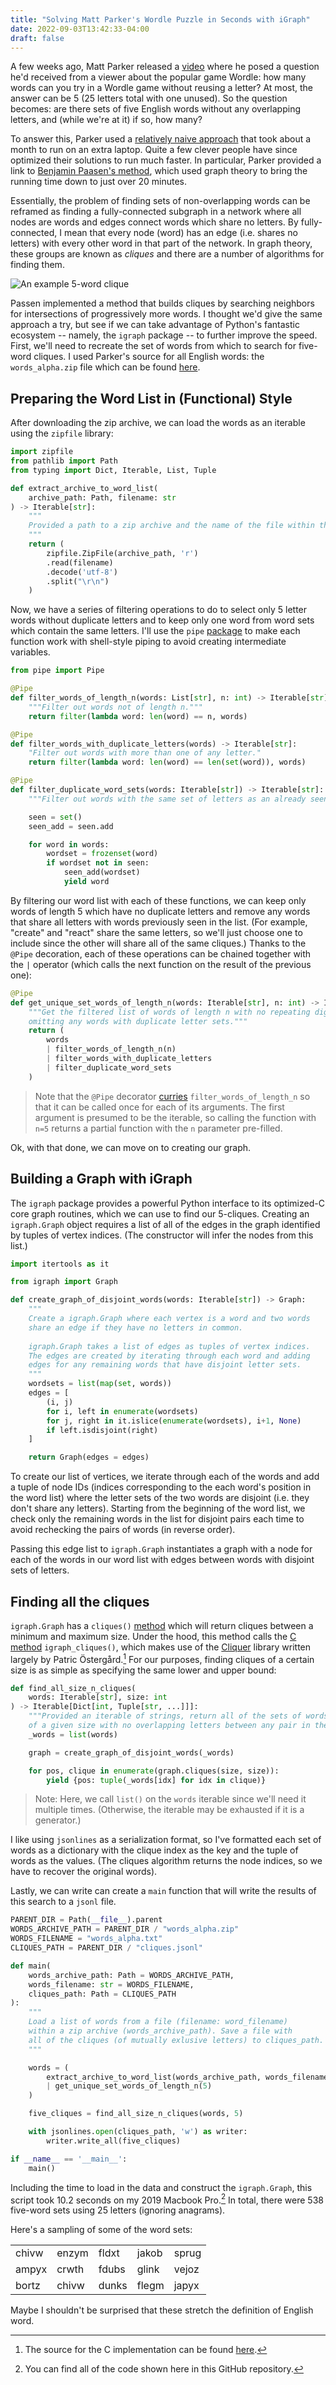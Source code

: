 ```yaml
---
title: "Solving Matt Parker's Wordle Puzzle in Seconds with iGraph"
date: 2022-09-03T13:42:33-04:00
draft: false
---
```


A few weeks ago, Matt Parker released a [video](https://www.youtube.com/watch?v=_-AfhLQfb6w) where he posed a question he'd received from a viewer about the popular game Wordle: how many words can you try in a Wordle game without reusing a letter? At most, the answer can be 5 (25 letters total with one unused). So the question becomes: are there sets of five English words without any overlapping letters, and (while we're at it) if so, how many?

To answer this, Parker used a [relatively naive approach](https://github.com/standupmaths/fiveletterworda) that took about a month to run on an extra laptop. Quite a few clever people have since optimized their solutions to run much faster. In particular, Parker provided a link to [Benjamin Paasen's method](https://gitlab.com/bpaassen/five_clique), which used graph theory to bring the running time down to just over 20 minutes.

Essentially, the problem of finding sets of non-overlapping words can be reframed as finding a fully-connected subgraph in a network where all nodes are words and edges connect words which share no letters. By fully-connected, I mean that every node (word) has an edge (i.e. shares no letters) with every other word in that part of the network. In graph theory, these groups are known as *cliques* and there are a number of algorithms for finding them.


![An example 5-word clique](/images/clique.png)


Passen implemented a method that builds cliques by searching neighbors for intersections of progressively more words. I thought we'd give the same approach a try, but see if we can take advantage of Python's fantastic ecosystem -- namely, the `igraph` package -- to further improve the speed. First, we'll need to recreate the set of words from which to search for five-word cliques. I used Parker's source for all English words: the `words_alpha.zip` file which can be found [here](https://github.com/dwyl/english-words/blob/master/words_alpha.zip).

## Preparing the Word List in (Functional) Style

After downloading the zip archive, we can load the words as an iterable using the `zipfile` library:

```python
import zipfile
from pathlib import Path
from typing import Dict, Iterable, List, Tuple

def extract_archive_to_word_list(
    archive_path: Path, filename: str
) -> Iterable[str]:
    """
    Provided a path to a zip archive and the name of the file within the archive containing an english word list, extract and read the file and return an iterable of the words.
    """
    return (
        zipfile.ZipFile(archive_path, 'r')
        .read(filename)
        .decode('utf-8')
        .split("\r\n")
    )
```

Now, we have a series of filtering operations to do to select only 5 letter words without duplicate letters and to keep only one word from word sets which contain the same letters. I'll use the `pipe` [package](https://github.com/JulienPalard/Pipe) to make each function work with shell-style piping to avoid creating intermediate variables.

```python
from pipe import Pipe

@Pipe
def filter_words_of_length_n(words: List[str], n: int) -> Iterable[str]:
    """Filter out words not of length n."""
    return filter(lambda word: len(word) == n, words)

@Pipe
def filter_words_with_duplicate_letters(words) -> Iterable[str]:
    "Filter out words with more than one of any letter."
    return filter(lambda word: len(word) == len(set(word)), words)

@Pipe
def filter_duplicate_word_sets(words: Iterable[str]) -> Iterable[str]:
    """Filter out words with the same set of letters as an already seen word."""

    seen = set()
    seen_add = seen.add

    for word in words:
        wordset = frozenset(word)
        if wordset not in seen:
            seen_add(wordset)
            yield word
```

By filtering our word list with each of these functions, we can keep only words of length 5 which have no duplicate letters and remove any words that share all letters with words previously seen in the list. (For example, "create" and "react" share the same letters, so we'll just choose one to include since the other will share all of the same cliques.) Thanks to the `@Pipe` decoration, each of these operations can be chained together with the `|` operator (which calls the next function on the result of the previous one):

```python
@Pipe
def get_unique_set_words_of_length_n(words: Iterable[str], n: int) -> Iterable[str]:
    """Get the filtered list of words of length n with no repeating digits,
    omitting any words with duplicate letter sets."""
    return (
        words
        | filter_words_of_length_n(n)
        | filter_words_with_duplicate_letters
        | filter_duplicate_word_sets
    )

```

> Note that the `@Pipe` decorator [curries](https://towardsdatascience.com/what-is-currying-in-programming-56fd57103431) `filter_words_of_length_n` so that it can be called once for each of its arguments. The first argument is presumed to be the iterable, so calling the function with `n=5` returns a partial function with the `n` parameter pre-filled.

Ok, with that done, we can move on to creating our graph.

## Building a Graph with iGraph

The `igraph` package provides a powerful Python interface to its optimized-C core graph routines, which we can use to find our 5-cliques. Creating an `igraph.Graph` object requires a list of all of the edges in the graph identified by tuples of vertex indices. (The constructor will infer the nodes from this list.)

```python
import itertools as it

from igraph import Graph

def create_graph_of_disjoint_words(words: Iterable[str]) -> Graph:
    """
    Create a igraph.Graph where each vertex is a word and two words
    share an edge if they have no letters in common.
    
    igraph.Graph takes a list of edges as tuples of vertex indices.
    The edges are created by iterating through each word and adding
    edges for any remaining words that have disjoint letter sets.
    """
    wordsets = list(map(set, words))
    edges = [
        (i, j)
        for i, left in enumerate(wordsets)
        for j, right in it.islice(enumerate(wordsets), i+1, None)
        if left.isdisjoint(right)
    ]

    return Graph(edges = edges)
```

To create our list of vertices, we iterate through each of the words and add a tuple of node IDs (indices corresponding to the each word's position in the word list) where the letter sets of the two words are disjoint (i.e. they don't share any letters). Starting from the beginning of the word list, we check only the remaining words in the list for disjoint pairs each time to avoid rechecking the pairs of words (in reverse order).

Passing this edge list to `igraph.Graph` instantiates a graph with a node for each of the words in our word list with edges between words with disjoint sets of letters.

## Finding all the cliques

`igraph.Graph` has a `cliques()` [method](https://igraph.org/python/doc/api/igraph._igraph.GraphBase.html#cliques) which will return cliques between a minimum and maximum size. Under the hood, this method calls the [C method](https://igraph.org/c/doc/igraph-Cliques.html#cliques) `igraph_cliques()`, which makes use of the [Cliquer](https://users.aalto.fi/~pat/cliquer.html) library written largely by Patric Östergård.[^1] For our purposes, finding cliques of a certain size is as simple as specifying the same lower and upper bound:

```python
def find_all_size_n_cliques(
    words: Iterable[str], size: int
) -> Iterable[Dict[int, Tuple[str, ...]]]:
    """Provided an iterable of strings, return all of the sets of words
    of a given size with no overlapping letters between any pair in the set."""
    _words = list(words)

    graph = create_graph_of_disjoint_words(_words)

    for pos, clique in enumerate(graph.cliques(size, size)):
        yield {pos: tuple(_words[idx] for idx in clique)}
```

> Note: Here, we call `list()` on the `words` iterable since we'll need it multiple times. (Otherwise, the iterable may be exhausted if it is a generator.)

I like using `jsonlines` as a serialization format, so I've formatted each set of words as a dictionary with the clique index as the key and the tuple of words as the values. (The cliques algorithm returns the node indices, so we have to recover the original words).

Lastly, we can write can create a `main` function that will write the results of this search to a `jsonl` file.

```python
PARENT_DIR = Path(__file__).parent
WORDS_ARCHIVE_PATH = PARENT_DIR / "words_alpha.zip"
WORDS_FILENAME = "words_alpha.txt"
CLIQUES_PATH = PARENT_DIR / "cliques.jsonl"

def main(
    words_archive_path: Path = WORDS_ARCHIVE_PATH,
    words_filename: str = WORDS_FILENAME,
    cliques_path: Path = CLIQUES_PATH
):
    """
    Load a list of words from a file (filename: word_filename) 
    within a zip archive (words_archive_path). Save a file with
    all of the cliques (of mutually exlusive letters) to cliques_path.
    """

    words = (
        extract_archive_to_word_list(words_archive_path, words_filename)
        | get_unique_set_words_of_length_n(5)
    )

    five_cliques = find_all_size_n_cliques(words, 5)

    with jsonlines.open(cliques_path, 'w') as writer:
        writer.write_all(five_cliques)

if __name__ == '__main__':
    main()
```

Including the time to load in the data and construct the `igraph.Graph`, this script took 10.2 seconds on my 2019 Macbook Pro.[^2] In total, there were 538 five-word sets using 25 letters (ignoring anagrams). 

Here's a sampling of some of the word sets:

| | | | | |
|-|-|-|-|-|
|chivw|enzym|fldxt|jakob|sprug|
|ampyx|crwth|fdubs|glink|vejoz|
|bortz|chivw|dunks|flegm|japyx|

Maybe I shouldn't be surprised that these stretch the definition of English word.

[^1]: The source for the C implementation can be found [here](https://github.com/igraph/igraph/blob/df17b097fd9b582241ee3f38aa82e03eba05d785/src/cliques/cliquer/cliquer.c#L337).

[^2]: You can find all of the code shown here in this GitHub repository.